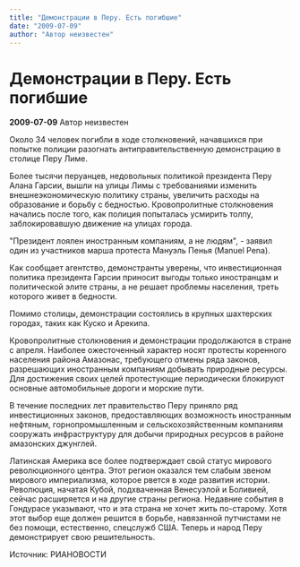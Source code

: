 ```yaml
---
title: "Демонстрации в Перу. Есть погибшие"
date: "2009-07-09"
author: "Автор неизвестен"
---
```


# Демонстрации в Перу. Есть погибшие

**2009-07-09** Автор неизвестен

Около 34 человек погибли в ходе столкновений, начавшихся при попытке полиции разогнать антиправительственную демонстрацию в столице Перу Лиме.

Более тысячи перуанцев, недовольных политикой президента Перу Алана Гарсии, вышли на улицы Лимы с требованиями изменить внешнеэкономическую политику страны, увеличить расходы на образование и борьбу с бедностью. Кровопролитные столкновения начались после того, как полиция попыталась усмирить толпу, заблокировавшую движение на улицах города.

"Президент лоялен иностранным компаниям, а не людям", - заявил один из участников марша протеста Мануэль Пенья (Manuel Pena).

Как сообщает агентство, демонстранты уверены, что инвестиционная политика президента Гарсии приносит выгоды только иностранцам и политической элите страны, а не решает проблемы населения, треть которого живет в бедности.

Помимо столицы, демонстрации состоялись в крупных шахтерских городах, таких как Куско и Арекипа.

Кровопролитные столкновения и демонстрации продолжаются в стране с апреля. Наиболее ожесточенный характер носят протесты коренного населения района Амазонас, требующего отмены ряда законов, разрешающих иностранным компаниям добывать природные ресурсы. Для достижения своих целей протестующие периодически блокируют основные автомобильные дороги и морские пути.

В течение последних лет правительство Перу приняло ряд инвестиционных законов, предоставляющих возможность иностранным нефтяным, горнопромышленным и сельскохозяйственным компаниям сооружать инфраструктуру для добычи природных ресурсов в районе амазонских джунглей.

Латинская Америка все более подтверждает свой статус мирового революционного центра. Этот регион оказался тем слабым звеном мирового империализма, которое рвется в ходе развития истории. Революция, начатая Кубой, подхваченная Венесуэлой и Боливией, сейчас расширяется и на другие страны региона. Недавние события в Гондурасе указывают, что и эта страна не хочет жить по-старому. Хотя этот выбор еще должен решится в борьбе, навязанной путчистами не без помощи, естественно, спецслужб США. Теперь и народ Перу демонстрирует свою решительность.

Источник: РИАНОВОСТИ